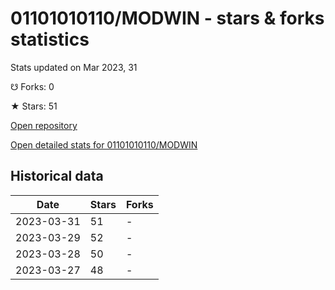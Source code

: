 # 01101010110/MODWIN - stars & forks statistics

Stats updated on Mar 2023, 31

☋ Forks: 0

★ Stars: 51

[Open repository](https://github.com/01101010110/MODWIN)

[Open detailed stats for 01101010110/MODWIN](https://reviewgithub.com/rep/01101010110/MODWIN)

## Historical data
| Date | Stars | Forks |
|------|-------|-------|
| 2023-03-31 | 51 | - | 
| 2023-03-29 | 52 | - | 
| 2023-03-28 | 50 | - | 
| 2023-03-27 | 48 | - | 

